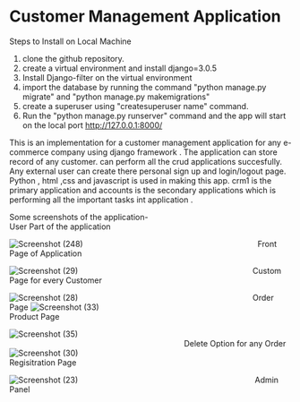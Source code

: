 # Customer Management Application
Steps to Install on Local Machine

1. clone the github repository.
2. create a virtual environment  and install django=3.0.5
3. Install Django-filter on the virtual environment
4. import the database by running the command "python manage.py migrate" and "python manage.py makemigrations"
5. create a superuser using "createsuperuser name" command.
6. Run the "python manage.py runserver" command and the app will start on the local port http://127.0.0.1:8000/



This is an implementation for a customer management application for any e-commerce company using django framework .
The application can store record of any customer. can perform all the crud applications succesfully.
Any external user can create there personal sign up and login/logout page. 
Python , html ,css and javascript is used in making this app.
crm1 is the primary application and accounts is the secondary applications which is performing all the 
important tasks int application .

Some screenshots of the application-<br/>
User Part of the application

![Screenshot (248)](https://user-images.githubusercontent.com/51224796/91654440-5513b300-eac6-11ea-870d-217536017f18.png)
    &emsp;&emsp;&emsp;&emsp;&emsp;&emsp;&emsp;&emsp;&emsp;&emsp;&emsp;&emsp;&emsp;&emsp;&emsp;&emsp;&emsp;&emsp;&emsp;&emsp;&emsp;&emsp;Front Page of Application<br/>
                        
                       
 ![Screenshot (29)](https://user-images.githubusercontent.com/51224796/100520237-c5fc6100-31c2-11eb-8bdc-ff7193e363c6.png)
   &emsp;&emsp;&emsp;&emsp;&emsp;&emsp;&emsp;&emsp;&emsp;&emsp;&emsp;&emsp;&emsp;&emsp;&emsp;&emsp;&emsp;&emsp;&emsp;&emsp;&emsp;&emsp;Custom Page for every Customer<br/>
   
                   
  
![Screenshot (28)](https://user-images.githubusercontent.com/51224796/100520154-5b4b2580-31c2-11eb-92b6-c42a6c05bbd3.png)
&emsp;&emsp;&emsp;&emsp;&emsp;&emsp;&emsp;&emsp;&emsp;&emsp;&emsp;&emsp;&emsp;&emsp;&emsp;&emsp;&emsp;&emsp;&emsp;&emsp;&emsp;&emsp;Order Page
![Screenshot (33)](https://user-images.githubusercontent.com/51224796/100520157-5dad7f80-31c2-11eb-81c0-3833e783503c.png)
&emsp;&emsp;&emsp;&emsp;&emsp;&emsp;&emsp;&emsp;&emsp;&emsp;&emsp;&emsp;&emsp;&emsp;&emsp;&emsp;&emsp;&emsp;&emsp;&emsp;&emsp;&emsp;Product Page
<br/>

![Screenshot (35)](https://user-images.githubusercontent.com/51224796/100520160-600fd980-31c2-11eb-9070-45ab7f500a31.png)
                                 <br/>
&emsp;&emsp;&emsp;&emsp;&emsp;&emsp;&emsp;&emsp;&emsp;&emsp;&emsp;&emsp;&emsp;&emsp;&emsp;&emsp;&emsp;&emsp;&emsp;&emsp;&emsp;&emsp; Delete Option for any Order
![Screenshot (30)](https://user-images.githubusercontent.com/51224796/100520165-63a36080-31c2-11eb-90f2-1513a1d88d4c.png)
&emsp;&emsp;&emsp;&emsp;&emsp;&emsp;&emsp;&emsp;&emsp;&emsp;&emsp;&emsp;&emsp;&emsp;&emsp;&emsp;&emsp;&emsp;&emsp;&emsp;&emsp;&emsp;Regisitration Page<br/>
             
![Screenshot (23)](https://user-images.githubusercontent.com/51224796/100520141-4e2e3680-31c2-11eb-8c43-a2744006e6fb.png)
&emsp;&emsp;&emsp;&emsp;&emsp;&emsp;&emsp;&emsp;&emsp;&emsp;&emsp;&emsp;&emsp;&emsp;&emsp;&emsp;&emsp;&emsp;&emsp;&emsp;&emsp;&emsp; Admin Panel
        <br/>


<br/><br/>

